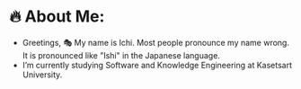 # 🔥 About Me:
- Greetings, 🎭​ My name is Ichi. Most people pronounce my name wrong. It is pronounced like "Ishi" in the Japanese language.
- I’m currently studying Software and Knowledge Engineering at Kasetsart University.
